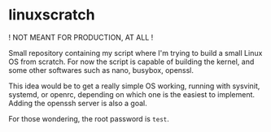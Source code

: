 # linuxscratch

! NOT MEANT FOR PRODUCTION, AT ALL !

Small repository containing my script where I'm trying to build a small Linux OS from scratch. For now the script is capable of building the kernel, and some other softwares such as nano, busybox, openssl. 

This idea would be to get a really simple OS working, running with sysvinit, systemd, or openrc, depending on which one is the easiest to implement. Adding the openssh server is also a goal. 

For those wondering, the root password is `test`.

